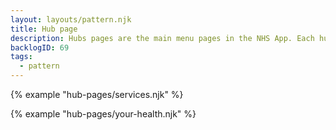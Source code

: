 ```yaml
---
layout: layouts/pattern.njk
title: Hub page
description: Hubs pages are the main menu pages in the NHS App. Each hub is a grouping of related links. From a hub, users can follow links to start particular journeys or move deeper into the app to lower menu pages (sub-hubs).
backlogID: 69
tags:
  - pattern
---
```


{% example "hub-pages/services.njk" %}

{% example "hub-pages/your-health.njk" %}
